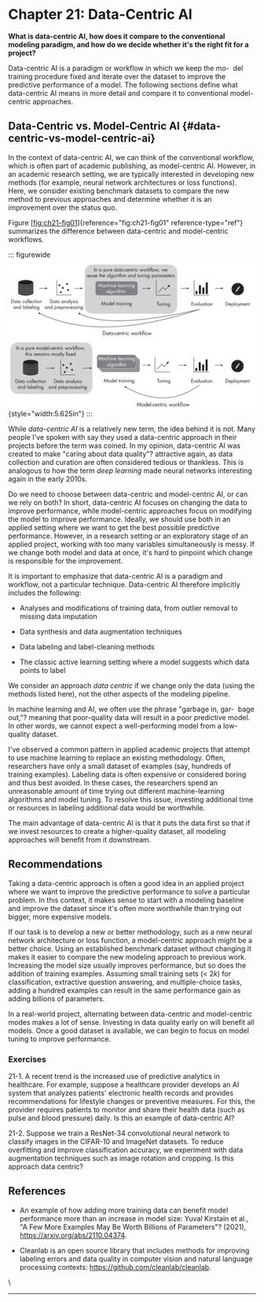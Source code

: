 







# Chapter 21: Data-Centric AI [](#chapter-21-data-centric-ai)



**What is data-centric AI, how does it compare to the conventional
modeling paradigm, and how do we decide whether it's the right fit for
a project?**

Data-centric AI is a paradigm or workflow in which we keep the mo-  del
training procedure fixed and iterate over the dataset to improve the
predictive performance of a model. The following sections define what
data-centric AI means in more detail and compare it to conventional
model-centric approaches.

## Data-Centric vs. Model-Centric AI [](#data-centric-vs-model-centric-ai) {#data-centric-vs-model-centric-ai}

In the context of data-centric AI, we can think of the conventional
workflow, which is often part of academic publishing, as model-centric
AI. However, in an academic research setting, we are typically
interested in developing new methods (for example, neural network
architectures or loss functions). Here, we consider existing benchmark
datasets to compare the new method to previous approaches and determine
whether it is an improvement over the status quo.

Figure [\[fig:ch21-fig01\]](#fig:ch21-fig01){reference="fig:ch21-fig01"
reference-type="ref"} summarizes the difference between data-centric and
model-centric workflows.

::: figurewide
![image](../images/ch21-fig01.png){style="width:5.625in"}
:::

While *data-centric AI* is a relatively new term, the idea behind it is
not. Many people I've spoken with say they used a data-centric
approach in their projects before the term was coined. In my opinion,
data-centric AI was created to make "caring about data quality"?
attractive again, as data collection and curation are often considered
tedious or thankless. This is analogous to how the term *deep learning*
made neural networks interesting again in the early 2010s.

Do we need to choose between data-centric and model-centric AI, or can
we rely on both? In short, data-centric AI focuses on changing the data
to improve performance, while model-centric approaches focus on
modifying the model to improve performance. Ideally, we should use both
in an applied setting where we want to get the best possible predictive
performance. However, in a research setting or an exploratory stage of
an applied project, working with too many variables simultaneously is
messy. If we change both model and data at once, it's hard to pinpoint
which change is responsible for the improvement.

It is important to emphasize that data-centric AI is a paradigm and
workflow, not a particular technique. Data-centric AI therefore
implicitly includes the following:

- Analyses and modifications of training data, from outlier removal to
  missing data imputation

- Data synthesis and data augmentation techniques

- Data labeling and label-cleaning methods

- The classic active learning setting where a model suggests which data
  points to label

We consider an approach *data centric* if we change only the data (using
the methods listed here), not the other aspects of the modeling
pipeline.

In machine learning and AI, we often use the phrase "garbage in, gar-
 bage out,"? meaning that poor-quality data will result in a poor
predictive model. In other words, we cannot expect a well-performing
model from a low-quality dataset.

I've observed a common pattern in applied academic projects that
attempt to use machine learning to replace an existing methodology.
Often, researchers have only a small dataset of examples (say, hundreds
of training examples). Labeling data is often expensive or considered
boring and thus best avoided. In these cases, the researchers spend an
unreasonable amount of time trying out different machine-learning
algorithms and model tuning. To resolve this issue, investing additional
time or resources in labeling additional data would be worthwhile.

The main advantage of data-centric AI is that it puts the data first so
that if we invest resources to create a higher-quality dataset, all
modeling approaches will benefit from it downstream.

## Recommendations [](#recommendations)

Taking a data-centric approach is often a good idea in an applied
project where we want to improve the predictive performance to solve a
particular problem. In this context, it makes sense to start with a
modeling baseline and improve the dataset since it's often more
worthwhile than trying out bigger, more expensive models.

If our task is to develop a new or better methodology, such as a new
neural network architecture or loss function, a model-centric approach
might be a better choice. Using an established benchmark dataset without
changing it makes it easier to compare the new modeling approach to
previous work. Increasing the model size usually improves performance,
but so does the addition of training examples. Assuming small training
sets (\< 2*k*) for classification, extractive question answering, and
multiple-choice tasks, adding a hundred examples can result in the same
performance gain as adding billions of parameters.

In a real-world project, alternating between data-centric and
model-centric modes makes a lot of sense. Investing in data quality
early on will benefit all models. Once a good dataset is available, we
can begin to focus on model tuning to improve performance.

### Exercises [](#exercises)

21-1. A recent trend is the increased use of predictive analytics in
healthcare. For example, suppose a healthcare provider develops an AI
system that analyzes patients' electronic health records and provides
recommendations for lifestyle changes or preventive measures. For this,
the provider requires patients to monitor and share their health data
(such as pulse and blood pressure) daily. Is this an example of
data-centric AI?

21-2. Suppose we train a ResNet-34 convolutional neural network to
classify images in the CIFAR-10 and ImageNet datasets. To reduce
overfitting and improve classification accuracy, we experiment with data
augmentation techniques such as image rotation and cropping. Is this
approach data centric?

## References [](#references)

- An example of how adding more training data can benefit model
  performance more than an increase in model size: Yuval Kirstain et
  al., "A Few More Examples May Be Worth Billions of Parameters"?
  (2021), <https://arxiv.org/abs/2110.04374>.

- Cleanlab is an open source library that includes methods for improving
  labeling errors and data quality in computer vision and natural
  language processing contexts: <https://github.com/cleanlab/cleanlab>.

\

------------------------------------------------------------------------

